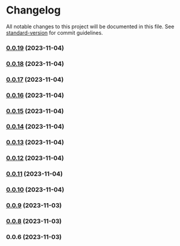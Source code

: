 # Changelog

All notable changes to this project will be documented in this file. See [standard-version](https://github.com/conventional-changelog/standard-version) for commit guidelines.

### [0.0.19](https://github.com/webdev0107/test-ionic-app-flow/compare/0.0.18...0.0.19) (2023-11-04)

### [0.0.18](https://github.com/webdev0107/test-ionic-app-flow/compare/0.0.17...0.0.18) (2023-11-04)

### [0.0.17](https://github.com/webdev0107/test-ionic-app-flow/compare/0.0.16...0.0.17) (2023-11-04)

### [0.0.16](https://github.com/webdev0107/test-ionic-app-flow/compare/0.0.15...0.0.16) (2023-11-04)

### [0.0.15](https://github.com/webdev0107/test-ionic-app-flow/compare/0.0.14...0.0.15) (2023-11-04)

### [0.0.14](https://github.com/webdev0107/test-ionic-app-flow/compare/0.0.13...0.0.14) (2023-11-04)

### [0.0.13](https://github.com/webdev0107/test-ionic-app-flow/compare/0.0.12...0.0.13) (2023-11-04)

### [0.0.12](https://github.com/webdev0107/test-ionic-app-flow/compare/0.0.11...0.0.12) (2023-11-04)

### [0.0.11](https://github.com/webdev0107/test-ionic-app-flow/compare/0.0.10...0.0.11) (2023-11-04)

### [0.0.10](https://github.com/webdev0107/test-ionic-app-flow/compare/0.0.9...0.0.10) (2023-11-04)

### [0.0.9](https://github.com/webdev0107/test-ionic-app-flow/compare/0.0.8...0.0.9) (2023-11-03)

### [0.0.8](https://github.com/webdev0107/test-ionic-app-flow/compare/0.0.6...0.0.8) (2023-11-03)

### 0.0.6 (2023-11-03)
